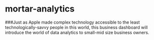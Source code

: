 # mortar-analytics

###Just as Apple made complex technology accessible to the least technologically-savvy people in this world, this business dashboard will introduce the world of data analytics to small-mid size business owners.
